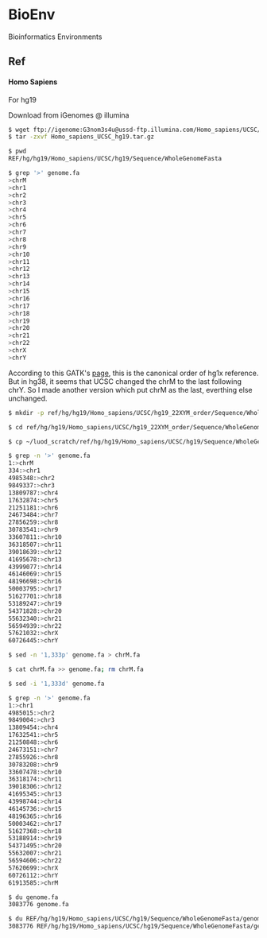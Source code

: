# BioEnv
Bioinformatics Environments

## Ref

#### Homo Sapiens

For hg19

Download from iGenomes @ illumina
```bash
$ wget ftp://igenome:G3nom3s4u@ussd-ftp.illumina.com/Homo_sapiens/UCSC/hg19/Homo_sapiens_UCSC_hg19.tar.gz
$ tar -zxvf Homo_sapiens_UCSC_hg19.tar.gz
```

```bash
$ pwd
REF/hg/hg19/Homo_sapiens/UCSC/hg19/Sequence/WholeGenomeFasta

$ grep '>' genome.fa
>chrM
>chr1
>chr2
>chr3
>chr4
>chr5
>chr6
>chr7
>chr8
>chr9
>chr10
>chr11
>chr12
>chr13
>chr14
>chr15
>chr16
>chr17
>chr18
>chr19
>chr20
>chr21
>chr22
>chrX
>chrY
```

According to this GATK's [page](https://gatkforums.broadinstitute.org/gatk/discussion/1204/what-input-files-does-the-gatk-accept-require), this is the canonical order of hg1x reference. But in hg38, it seems that UCSC changed the chrM to the last following chrY. So I made another version which put chrM as the last, everthing else unchanged.

```bash
$ mkdir -p ref/hg/hg19/Homo_sapiens/UCSC/hg19_22XYM_order/Sequence/WholeGenomeFasta

$ cd ref/hg/hg19/Homo_sapiens/UCSC/hg19_22XYM_order/Sequence/WholeGenomeFasta

$ cp ~/luod_scratch/ref/hg/hg19/Homo_sapiens/UCSC/hg19/Sequence/WholeGenomeFasta/genome.fa .

$ grep -n '>' genome.fa
1:>chrM
334:>chr1
4985348:>chr2
9849337:>chr3
13809787:>chr4
17632874:>chr5
21251181:>chr6
24673484:>chr7
27856259:>chr8
30783541:>chr9
33607811:>chr10
36318507:>chr11
39018639:>chr12
41695678:>chr13
43999077:>chr14
46146069:>chr15
48196698:>chr16
50003795:>chr17
51627701:>chr18
53189247:>chr19
54371828:>chr20
55632340:>chr21
56594939:>chr22
57621032:>chrX
60726445:>chrY

$ sed -n '1,333p' genome.fa > chrM.fa

$ cat chrM.fa >> genome.fa; rm chrM.fa

$ sed -i '1,333d' genome.fa

$ grep -n '>' genome.fa
1:>chr1
4985015:>chr2
9849004:>chr3
13809454:>chr4
17632541:>chr5
21250848:>chr6
24673151:>chr7
27855926:>chr8
30783208:>chr9
33607478:>chr10
36318174:>chr11
39018306:>chr12
41695345:>chr13
43998744:>chr14
46145736:>chr15
48196365:>chr16
50003462:>chr17
51627368:>chr18
53188914:>chr19
54371495:>chr20
55632007:>chr21
56594606:>chr22
57620699:>chrX
60726112:>chrY
61913585:>chrM

$ du genome.fa
3083776	genome.fa

$ du REF/hg/hg19/Homo_sapiens/UCSC/hg19/Sequence/WholeGenomeFasta/genome.fa
3083776	REF/hg/hg19/Homo_sapiens/UCSC/hg19/Sequence/WholeGenomeFasta/genome.fa
```
